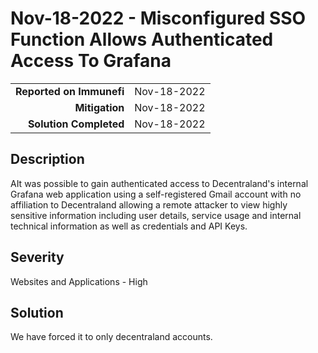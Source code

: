 # Nov-18-2022 - Misconfigured SSO Function Allows Authenticated Access To Grafana

|                          |             |
| -----------------------: | :---------- |
| **Reported on Immunefi** | Nov-18-2022 |
|           **Mitigation** | Nov-18-2022 |
|   **Solution Completed** | Nov-18-2022 |

## Description

AIt was possible to gain authenticated access to Decentraland's internal Grafana web application using a self-registered Gmail account with no affiliation to Decentraland allowing a remote attacker to view highly sensitive information including user details, service usage and internal technical information as well as credentials and API Keys.

## Severity

Websites and Applications - High

## Solution

We have forced it to only decentraland accounts.
